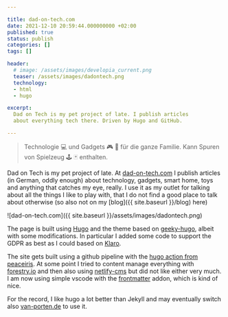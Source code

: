 ```yaml
---

title: dad-on-tech.com
date: 2021-12-10 20:59:44.000000000 +02:00
published: true
status: publish
categories: []
tags: []

header: 
  # image: /assets/images/developia_current.png
  teaser: /assets/images/dadontech.png
  technology:
  - html
  - hugo

excerpt:
  Dad on Tech is my pet project of late. I publish articles 
  about everything tech there. Driven by Hugo and GitHub.

---
```


> Technologie 💻 und Gadgets 🎮 🤖 für die ganze Familie. Kann Spuren von Spielzeug 🕹️ 🃏 enthalten.

Dad on Tech is my pet project of late. At [dad-on-tech.com](https://dad-on-tech.com) I publish articles (in German, oddly enough) about 
technology, gadgets, smart home, toys and anything that catches my eye, really. I use it as my outlet for talking about all the things
I like to play with, that I do not find a good place to talk about otherwise (so also not on my [blog]({{ site.baseurl }}/blog) here)

![dad-on-tech.com]({{ site.baseurl }}/assets/images/dadontech.png)

The page is built using [Hugo](https://gohugo.io/) and the theme based on [geeky-hugo](https://github.com/gethugothemes/geeky-hugo), albeit with some modifications.
In particular I added some code to support the GDPR as best as I could based on [Klaro](https://github.com/kiprotect/klaro). 

The site gets built using a github pipeline with the [hugo action from peaceiris](https://github.com/peaceiris/actions-hugo). At some point I tried to
content manage everything with [forestry.io](https://forestry.io/) and then also using [netlify-cms](https://www.netlifycms.org/) but did not like
either very much. I am now using simple vscode with the [frontmatter](https://marketplace.visualstudio.com/items?itemName=eliostruyf.vscode-front-matter) addon, 
which is kind of nice.

For the record, I like hugo a lot better than Jekyll and may eventually switch also [van-porten.de](https://van-porten.de) to use it. 
